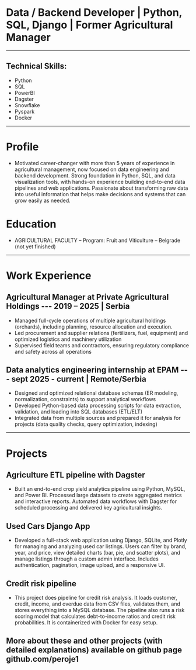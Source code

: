 # Data / Backend Developer | Python, SQL, Django | Former Agricultural Manager

---

## Technical Skills: 
- Python
- SQL
- PowerBI
- Dagster
- Snowflake
- Pyspark
- Docker

---

# Profile 

- Motivated career-changer with more than 5 years of experience in agricultural management, now focused on data engineering and backend development. Strong foundation in Python, SQL, and data visualization tools, with hands-on experience building end-to-end data pipelines and web applications. Passionate about transforming raw data into useful information that helps make decisions and systems that can grow easily as needed. 

# Education

- AGRICULTURAL FACULTY – Program: Fruit and Viticulture  – Belgrade (not yet finished)

---

# Work Experience

## Agricultural Manager at Private Agricultural Holdings ---          2019 – 2025 | Serbia
- Managed full-cycle operations of multiple agricultural holdings (orchards), including planning, resource allocation and execution.
- Led procurement and supplier relations (fertilizers, fuel, equipment) and optimized logistics and machinery utilization
- Supervised field teams and contractors, ensuring regulatory compliance and safety across all operations

## Data analytics engineering internship at EPAM ---             sept 2025 - current | Remote/Serbia
- Designed and optimized relational database schemas (ER modeling, normalization, constraints) to support analytical workflows
- Developed Python-based data processing scripts for data extraction, validation, and loading into SQL databases (ETL/ELT)
- Integrated data from multiple sources and prepared it for analysis for projects (data quality checks, query optimization, indexing)

---

# Projects

## Agriculture ETL pipeline with Dagster
- Built an end-to-end crop yield analytics pipeline using Python, MySQL, and Power BI. Processed large datasets to create aggregated metrics and interactive reports. Automated data workflows with Dagster for scheduled processing and delivered key agricultural insights.
  
## Used Cars Django App
- Developed a full-stack web application using Django, SQLite, and Plotly for managing and analyzing used car listings. Users can filter by brand, year, and price, view detailed charts (bar, pie, and scatter plots), and manage listings through a custom admin interface. Includes authentication, pagination, image upload, and a responsive UI.

## Credit risk pipeline

- This project does pipeline for credit risk analysis. It loads customer, credit, income, and overdue data from CSV files, validates them, and stores everything into a MySQL database. The pipeline also runs a risk scoring model that calculates debt-to-income ratios and credit risk probabilities. It is containerized with Docker for easy setup.
  
## More about these and other projects (with detailed explanations) available on github page github.com/peroje1
